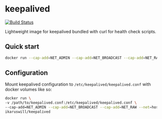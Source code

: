 # keepalived
[![Build Status](https://ci.ikaruswill.com/api/badges/ikaruswill/docker-keepalived/status.svg)](https://ci.ikaruswill.com/ikaruswill/docker-keepalived)

Lightweight image for keepalived bundled with curl for health check scripts.

## Quick start
```bash
docker run --cap-add=NET_ADMIN --cap-add=NET_BROADCAST --cap-add=NET_RAW --net=host -d ikaruswill/keepalived
```
## Configuration
Mount keepalived configuration to `/etc/keepalived/keepalived.conf` with docker volumes like so:
```bash
docker run \
-v /path/to/keepalived.conf:/etc/keepalived/keepalived.conf \
--cap-add=NET_ADMIN --cap-add=NET_BROADCAST --cap-add=NET_RAW --net=host -d \
ikaruswill/keepalived
```